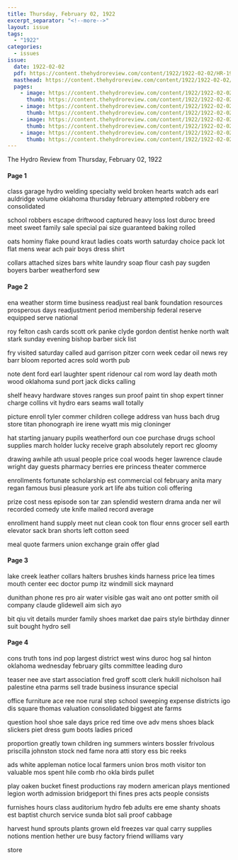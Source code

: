 ```yaml
---
title: Thursday, February 02, 1922
excerpt_separator: "<!--more-->"
layout: issue
tags:
  - "1922"
categories:
  - issues
issue:
  date: 1922-02-02
  pdf: https://content.thehydroreview.com/content/1922/1922-02-02/HR-1922-02-02.pdf
  masthead: https://content.thehydroreview.com/content/1922/1922-02-02/masthead/HR-1922-02-02.jpg
  pages:
    - image: https://content.thehydroreview.com/content/1922/1922-02-02/medium/HR-1922-02-02-01.jpg
      thumb: https://content.thehydroreview.com/content/1922/1922-02-02/thumbnails/HR-1922-02-02-01.jpg
    - image: https://content.thehydroreview.com/content/1922/1922-02-02/medium/HR-1922-02-02-02.jpg
      thumb: https://content.thehydroreview.com/content/1922/1922-02-02/thumbnails/HR-1922-02-02-02.jpg
    - image: https://content.thehydroreview.com/content/1922/1922-02-02/medium/HR-1922-02-02-03.jpg
      thumb: https://content.thehydroreview.com/content/1922/1922-02-02/thumbnails/HR-1922-02-02-03.jpg
    - image: https://content.thehydroreview.com/content/1922/1922-02-02/medium/HR-1922-02-02-04.jpg
      thumb: https://content.thehydroreview.com/content/1922/1922-02-02/thumbnails/HR-1922-02-02-04.jpg
---
```


The Hydro Review from Thursday, February 02, 1922

<!--more-->

<h4>Page 1</h4>
<p>class garage hydro welding specialty weld broken hearts watch ads earl auldridge volume oklahoma thursday february attempted robbery ere consolidated</p>
<p>school robbers escape driftwood captured heavy loss lost duroc breed meet sweet family sale special pai size guaranteed baking rolled</p>
<p>oats hominy flake pound kraut ladies coats worth saturday choice pack lot flat mens wear ach pair boys dress shirt</p>
<p>collars attached sizes bars white laundry soap flour cash pay sugden boyers barber weatherford sew</p>
<h4>Page 2</h4>
<p>ena weather storm time business readjust real bank foundation resources prosperous days readjustment period membership federal reserve equipped serve national</p>
<p>roy felton cash cards scott ork panke clyde gordon dentist henke north walt stark sunday evening bishop barber sick list</p>
<p>fry visited saturday called aud garrison pitzer corn week cedar oil news rey barr bloom reported acres sold worth pub</p>
<p>note dent ford earl laughter spent ridenour cal rom word lay death moth wood oklahoma sund port jack dicks calling</p>
<p>shelf heavy hardware stoves ranges sun proof paint tin shop expert tinner charge collins vit hydro ears seams wall totally</p>
<p>picture enroll tyler commer children college address van huss bach drug store titan phonograph ire irene wyatt mis mig cloninger</p>
<p>hat starting january pupils weatherford oun coe purchase drugs school supplies march holder lucky receive graph absolutely report rec gloomy</p>
<p>drawing awhile ath usual people price coal woods heger lawrence claude wright day guests pharmacy berries ere princess theater commerce</p>
<p>enrollments fortunate scholarship est commercial col february anita mary regan famous busi pleasure york art life abs tuition coli offering</p>
<p>prize cost ness episode son tar zan splendid western drama anda ner wil recorded comedy ute knife mailed record average</p>
<p>enrollment hand supply meet nut clean cook ton flour enns grocer sell earth elevator sack bran shorts left cotton seed</p>
<p>meal quote farmers union exchange grain offer glad</p>
<h4>Page 3</h4>
<p>lake creek leather collars halters brushes kinds harness price lea times mouth center eec doctor pump itz windmill sick maynard</p>
<p>dunithan phone res pro air water visible gas wait ano ont potter smith oil company claude glidewell aim sich ayo</p>
<p>bit qiu vit details murder family shoes market dae pairs style birthday dinner suit bought hydro sell</p>
<h4>Page 4</h4>
<p>cons truth tons ind pop largest district west wins duroc hog sal hinton oklahoma wednesday february gilts committee leading duro</p>
<p>teaser nee ave start association fred groff scott clerk hukill nicholson hail palestine etna parms sell trade business insurance special</p>
<p>office furniture ace ree noe rural step school sweeping expense districts igo dis square thomas valuation consolidated biggest ate farms</p>
<p>question hool shoe sale days price red time ove adv mens shoes black slickers piet dress gum boots ladies priced</p>
<p>proportion greatly town children ing summers winters bossler frivolous priscilla johnston stock ned fame nora atti story ess bic reeks</p>
<p>ads white appleman notice local farmers union bros moth visitor ton valuable mos spent hile comb rho okla birds pullet</p>
<p>play oaken bucket finest productions ray modern american plays mentioned legion worth admission bridgeport thi fines pres acts people consists</p>
<p>furnishes hours class auditorium hydro feb adults ere eme shanty shoats est baptist church service sunda blot sali proof cabbage</p>
<p>harvest hund sprouts plants grown eld freezes var qual carry supplies notions mention hether ure busy factory friend williams vary</p>
<p>store</p>
